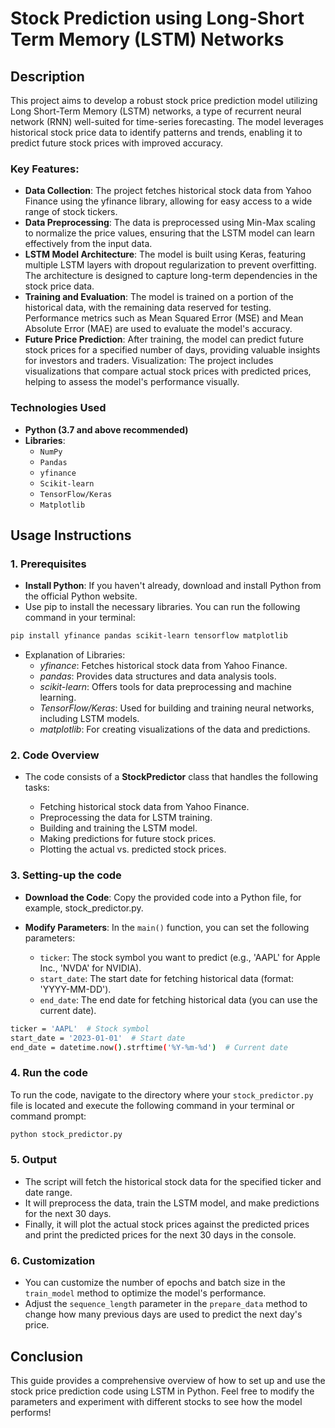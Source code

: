# Stock Prediction using Long-Short Term Memory (LSTM) Networks

## Description
This project aims to develop a robust stock price prediction model utilizing Long Short-Term Memory (LSTM) networks, a type of recurrent neural network (RNN) well-suited for time-series forecasting. The model leverages historical stock price data to identify patterns and trends, enabling it to predict future stock prices with improved accuracy.

### Key Features:
- **Data Collection**: The project fetches historical stock data from Yahoo Finance using the yfinance library, allowing for easy access to a wide range of stock tickers.
- **Data Preprocessing**: The data is preprocessed using Min-Max scaling to normalize the price values, ensuring that the LSTM model can learn effectively from the input data.
- **LSTM Model Architecture**: The model is built using Keras, featuring multiple LSTM layers with dropout regularization to prevent overfitting. The architecture is designed to capture long-term dependencies in the stock price data.
- **Training and Evaluation**: The model is trained on a portion of the historical data, with the remaining data reserved for testing. Performance metrics such as Mean Squared Error (MSE) and Mean Absolute Error (MAE) are used to evaluate the model's accuracy.
- **Future Price Prediction**: After training, the model can predict future stock prices for a specified number of days, providing valuable insights for investors and traders.
Visualization: The project includes visualizations that compare actual stock prices with predicted prices, helping to assess the model's performance visually.

### Technologies Used
- **Python (3.7 and above recommended)**
- **Libraries**: 
  - `NumPy`
  - `Pandas`
  - `yfinance`
  - `Scikit-learn`
  - `TensorFlow/Keras`
  - `Matplotlib`
## Usage Instructions
### 1. Prerequisites
- **Install Python**: If you haven't already, download and install Python from the official Python website.
- Use pip to install the necessary libraries. You can run the following command in your terminal:
```bash
pip install yfinance pandas scikit-learn tensorflow matplotlib
```
- Explanation of Libraries:
  - *yfinance*: Fetches historical stock data from Yahoo Finance.
  - *pandas*: Provides data structures and data analysis tools.
  - *scikit-learn*: Offers tools for data preprocessing and machine learning.
  - *TensorFlow/Keras*: Used for building and training neural networks, including LSTM models.
  - *matplotlib*: For creating visualizations of the data and predictions.


### 2. Code Overview
- The code consists of a **StockPredictor** class that handles the following tasks:

  - Fetching historical stock data from Yahoo Finance.
  - Preprocessing the data for LSTM training.
  - Building and training the LSTM model.
  - Making predictions for future stock prices.
  - Plotting the actual vs. predicted stock prices.
### 3. Setting-up the code
- **Download the Code**: Copy the provided code into a Python file, for example, stock_predictor.py.

- **Modify Parameters**: In the `main()` function, you can set the following parameters:

  - `ticker`: The stock symbol you want to predict (e.g., 'AAPL' for Apple Inc., 'NVDA' for NVIDIA).
  - `start_date`: The start date for fetching historical data (format: 'YYYY-MM-DD').
  - `end_date`: The end date for fetching historical data (you can use the current date).

```bash
ticker = 'AAPL'  # Stock symbol
start_date = '2023-01-01'  # Start date
end_date = datetime.now().strftime('%Y-%m-%d')  # Current date
```

### 4. Run the code

To run the code, navigate to the directory where your `stock_predictor.py` file is located and execute the following command in your terminal or command prompt:

```bash
python stock_predictor.py
```

### 5. Output

- The script will fetch the historical stock data for the specified ticker and date range.
- It will preprocess the data, train the LSTM model, and make predictions for the next 30 days.
- Finally, it will plot the actual stock prices against the predicted prices and print the predicted prices for the next 30 days in the console.

### 6. Customization

- You can customize the number of epochs and batch size in the `train_model` method to optimize the model's performance.
- Adjust the `sequence_length` parameter in the `prepare_data` method to change how many previous days are used to predict the next day's price.


## Conclusion

This guide provides a comprehensive overview of how to set up and use the stock price prediction code using LSTM in Python. Feel free to modify the parameters and experiment with different stocks to see how the model performs!


  
